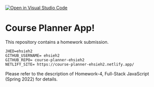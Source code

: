 [![Open in Visual Studio Code](https://classroom.github.com/assets/open-in-vscode-f059dc9a6f8d3a56e377f745f24479a46679e63a5d9fe6f495e02850cd0d8118.svg)](https://classroom.github.com/online_ide?assignment_repo_id=7480127&assignment_repo_type=AssignmentRepo)
# Course Planner App!

This repository contains a homework submission.

```text
JHED=ehsieh2
GITHUB_USERNAME= ehsieh2
GITHUB_REPO= course-planner-ehsieh2
NETLIFY_SITE= https://course-planner-ehsieh2.netlify.app/
```

Please refer to the description of Homework-4, Full-Stack JavaScript (Spring 2022) for details.
